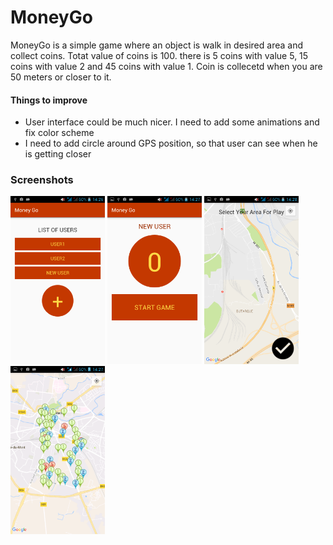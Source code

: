 # MoneyGo

MoneyGo is a simple game where an object is walk in desired area and collect coins. Totat value of coins is 100. there is 5 coins with value 5, 15 coins with value 2 and 45 coins with value 1.
Coin is collecetd when you are 50 meters or closer to it.

#### Things to improve
* User interface could be much nicer. I need to add some animations and fix color scheme
* I need to add circle around GPS position, so that user can see when he is getting closer

### Screenshots

<img alt="LIST OF USERS" src="https://github.com/tomyslav/MoneyGo/blob/master/screenshots/list_of_users.png" width="30%" height="30%" />
<img alt="USER SCREEN" src="https://github.com/tomyslav/MoneyGo/blob/master/screenshots/user_screen.png" width="30%" height="30%" />
<img alt="SELECTING AREA TO PLAY" src="https://github.com/tomyslav/MoneyGo/blob/master/screenshots/select_area_for_play.png" width="30%" height="30%" />
<img alt="PLAY (GPS is not turned on here, so you do not see actual position of user)" src="https://github.com/tomyslav/MoneyGo/blob/master/screenshots/play.png" width="30%" height="30%" />


